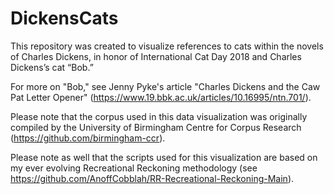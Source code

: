 # DickensCats
This repository was created to visualize references to cats within the novels of Charles Dickens, in honor of International Cat Day 2018 and Charles Dickens’s cat “Bob.” 

For more on "Bob," see Jenny Pyke's article "Charles Dickens and the Caw Pat Letter Opener" (https://www.19.bbk.ac.uk/articles/10.16995/ntn.701/).

Please note that the corpus used in this data visualization was originally compiled by the University of Birmingham Centre for Corpus Research (https://github.com/birmingham-ccr).

Please note as well that the scripts used for this visualization are based on my ever evolving Recreational Reckoning methodology (see https://github.com/AnoffCobblah/RR-Recreational-Reckoning-Main).
